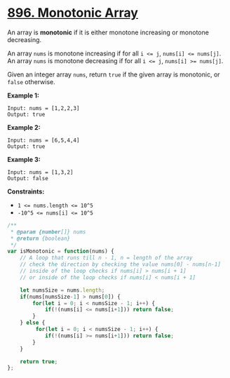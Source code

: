 # [896. Monotonic Array](https://leetcode.com/problems/monotonic-array/description/)

An array is **monotonic**  if it is either monotone increasing or monotone decreasing.

An array `nums` is monotone increasing if for all `i <= j`, `nums[i] <= nums[j]`. An array `nums` is monotone decreasing if for all `i <= j`, `nums[i] >= nums[j]`.

Given an integer array `nums`, return `true` if the given array is monotonic, or `false` otherwise.

**Example 1:**

```
Input: nums = [1,2,2,3]
Output: true
```

**Example 2:**

```
Input: nums = [6,5,4,4]
Output: true
```

**Example 3:**

```
Input: nums = [1,3,2]
Output: false
```

**Constraints:**

- `1 <= nums.length <= 10^5`
- `-10^5 <= nums[i] <= 10^5`

```js
/**
 * @param {number[]} nums
 * @return {boolean}
 */
var isMonotonic = function(nums) {
    // A loop that runs till n - 1, n = length of the array
    // check the direction by checking the value nums[0] - nums[n-1]
    // inside of the loop checks if nums[i] > nums[i + 1]
    // or inside of the loop checks if nums[i] < nums[i + 1]

    let numsSize = nums.length;
    if(nums[numsSize-1] > nums[0]) {
        for(let i = 0; i < numsSize - 1; i++) {
            if(!(nums[i] <= nums[i+1])) return false;
        }
    } else {
         for(let i = 0; i < numsSize - 1; i++) {
            if(!(nums[i] >= nums[i+1])) return false;
        }
    }

    return true;
};
```

